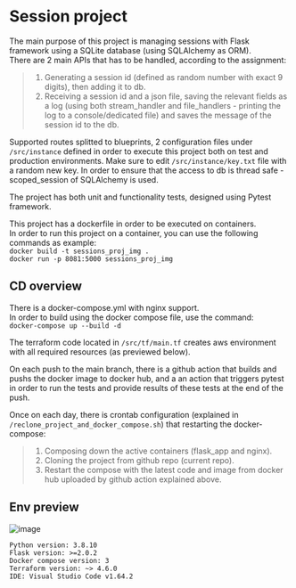 # Session project


The main purpose of this project is managing sessions with Flask framework using a SQLite database (using SQLAlchemy as ORM).  
There are 2 main APIs that has to be handled, according to the assignment:


>1. Generating a  session id (defined as random number with exact 9 digits), then adding it to db.
>2. Receiving a session id and a json file, saving the relevant fields as a log (using both stream_handler and file_handlers - printing the log to a console/dedicated file) and saves the message of the session id to the db.

Supported routes splitted to blueprints, 2 configuration files under `/src/instance` defined in order to execute this project both on test and production environments.
Make sure to edit `/src/instance/key.txt` file with a random new key.
In order to ensure that the access to db is thread safe - scoped_session of SQLAlchemy is used.

The project has both unit and functionality tests, designed using Pytest framework.

This project has a dockerfile in order to be executed on containers.  
In order to run this project on a container, you can use the following commands as example:  
`docker build -t sessions_proj_img .`  
`docker run -p 8081:5000 sessions_proj_img`
  

## CD overview

There is a docker-compose.yml with nginx support.  
In order to build using the docker compose file, use the command:  
`docker-compose up --build -d`  
  
The terraform code located in `/src/tf/main.tf` creates aws environment with all required resources (as previewed below).

On each push to the main branch, there is a github action that builds and pushs the docker image to docker hub, and a an action that triggers pytest in order to run the tests and provide results of these tests at the end of the push. 

Once on each day, there is crontab configuration (explained in `/reclone_project_and_docker_compose.sh`) that restarting the docker-compose:
>1. Composing down the active containers (flask_app and nginx).
>2. Cloning the project from github repo (current repo).
>3. Restart the compose with the latest code and image from docker hub uploaded by github action explained above.

## Env preview

![image](https://user-images.githubusercontent.com/48648513/163667148-aeb16045-6384-45cd-a272-7b3820f70f6a.png)

  


`Python version: 3.8.10`  
`Flask version: >=2.0.2`  
`Docker compose version: 3`  
`Terraform version: ~> 4.6.0`  
`IDE: Visual Studio Code v1.64.2`  

